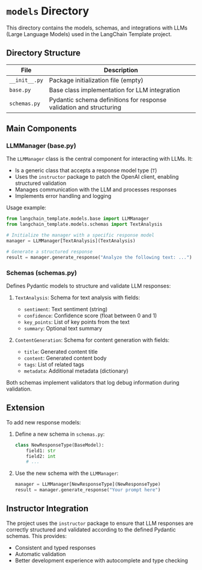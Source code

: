 # `models` Directory

This directory contains the models, schemas, and integrations with LLMs (Large Language Models) used in the LangChain Template project.

## Directory Structure

| File | Description |
|------|-------------|
| `__init__.py` | Package initialization file (empty) |
| `base.py` | Base class implementation for LLM integration |
| `schemas.py` | Pydantic schema definitions for response validation and structuring |

## Main Components

### LLMManager (base.py)

The `LLMManager` class is the central component for interacting with LLMs. It:

- Is a generic class that accepts a response model type (`T`)
- Uses the `instructor` package to patch the OpenAI client, enabling structured validation
- Manages communication with the LLM and processes responses
- Implements error handling and logging

Usage example:

```python
from langchain_template.models.base import LLMManager
from langchain_template.models.schemas import TextAnalysis

# Initialize the manager with a specific response model
manager = LLMManager[TextAnalysis](TextAnalysis)

# Generate a structured response
result = manager.generate_response("Analyze the following text: ...")
```

### Schemas (schemas.py)

Defines Pydantic models to structure and validate LLM responses:

1. `TextAnalysis`: Schema for text analysis with fields:
   - `sentiment`: Text sentiment (string)
   - `confidence`: Confidence score (float between 0 and 1)
   - `key_points`: List of key points from the text
   - `summary`: Optional text summary

2. `ContentGeneration`: Schema for content generation with fields:
   - `title`: Generated content title
   - `content`: Generated content body
   - `tags`: List of related tags
   - `metadata`: Additional metadata (dictionary)

Both schemas implement validators that log debug information during validation.

## Extension

To add new response models:

1. Define a new schema in `schemas.py`:
   ```python
   class NewResponseType(BaseModel):
       field1: str
       field2: int
       # ...
   ```

2. Use the new schema with the `LLMManager`:
   ```python
   manager = LLMManager[NewResponseType](NewResponseType)
   result = manager.generate_response("Your prompt here")
   ```

## Instructor Integration

The project uses the `instructor` package to ensure that LLM responses are correctly structured and validated according to the defined Pydantic schemas. This provides:

- Consistent and typed responses
- Automatic validation
- Better development experience with autocomplete and type checking 
